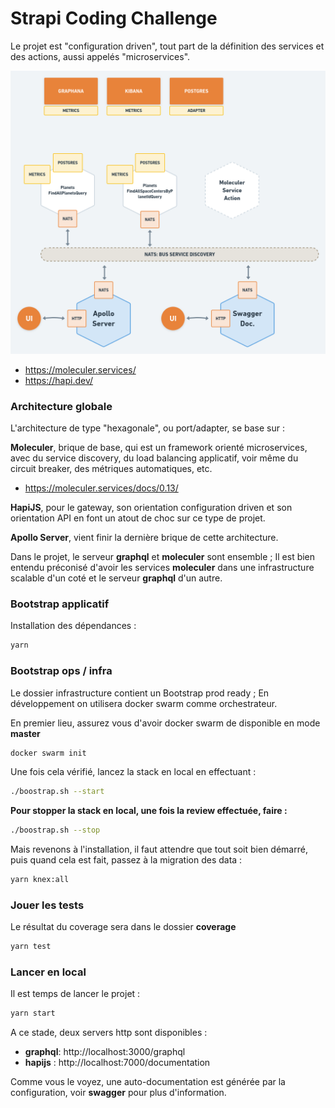 # Strapi Coding Challenge

Le projet est "configuration driven", tout part de la définition des services et des actions, aussi appelés "microservices".

![moleculer services](moleculer.png?raw=true)

- https://moleculer.services/
- https://hapi.dev/

### Architecture globale

L'architecture de type "hexagonale", ou port/adapter, se base sur :

__Moleculer__, brique de base, qui est un framework orienté microservices, avec du service discovery, du load balancing applicatif, voir même du circuit breaker, des métriques automatiques, etc.

- https://moleculer.services/docs/0.13/

__HapiJS__, pour le gateway, son orientation configuration driven et son orientation API en font un atout de choc sur ce type de projet.

__Apollo Server__, vient finir la dernière brique de cette architecture.

Dans le projet, le serveur __graphql__ et __moleculer__ sont ensemble ; Il est bien entendu préconisé d'avoir les services __moleculer__ dans une infrastructure scalable d'un coté et le serveur __graphql__ d'un autre.

### Bootstrap applicatif

Installation des dépendances :

```sh
yarn
```

### Bootstrap ops / infra

Le dossier infrastructure contient un Bootstrap prod ready ; En développement on utilisera docker swarm comme orchestrateur.

En premier lieu, assurez vous d'avoir docker swarm de disponible en mode __master__

```sh
docker swarm init
```

Une fois cela vérifié, lancez la stack en local en effectuant :

```sh
./boostrap.sh --start
```

__Pour stopper la stack en local, une fois la review effectuée, faire :__

```sh
./boostrap.sh --stop
```

Mais revenons à l'installation, il faut attendre que tout soit bien démarré, puis quand cela est fait, passez à la migration des data :

```sh
yarn knex:all
```

### Jouer les tests

Le résultat du coverage sera dans le dossier __coverage__

```sh
yarn test
```

### Lancer en local

Il est temps de lancer le projet :

```sh
yarn start
```

A ce stade, deux servers http sont disponibles :

- __graphql__: http://localhost:3000/graphql
- __hapijs__ : http://localhost:7000/documentation

Comme vous le voyez, une auto-documentation est générée par la configuration, voir __swagger__ pour plus d'information.
